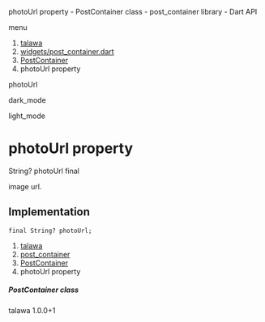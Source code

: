 




photoUrl property - PostContainer class - post\_container library - Dart API







menu

1. [talawa](../../index.html)
2. [widgets/post\_container.dart](../../widgets_post_container/widgets_post_container-library.html)
3. [PostContainer](../../widgets_post_container/PostContainer-class.html)
4. photoUrl property

photoUrl


dark\_mode

light\_mode




# photoUrl property


String?
photoUrl
final

image url.


## Implementation

```
final String? photoUrl;
```

 


1. [talawa](../../index.html)
2. [post\_container](../../widgets_post_container/widgets_post_container-library.html)
3. [PostContainer](../../widgets_post_container/PostContainer-class.html)
4. photoUrl property

##### PostContainer class





talawa
1.0.0+1






